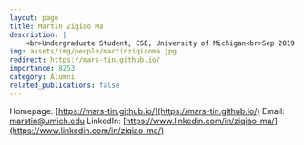 ```yaml
---
layout: page
title: Martin Ziqiao Ma
description: |
    <br>Undergraduate Student, CSE, University of Michigan<br>Sep 2019 -- May 2021<br><span style='color:blue'>PhD Candidate, University of Michigan</span>
img: assets/img/people/martinziqiaoma.jpg
redirect: https://mars-tin.github.io/
importance: 8253
category: Alumni
related_publications: false
---
```

Homepage: [https://mars-tin.github.io/](https://mars-tin.github.io/)
Email: [marstin@umich.edu](mailto:marstin@umich.edu)
LinkedIn: [https://www.linkedin.com/in/ziqiao-ma/](https://www.linkedin.com/in/ziqiao-ma/)
